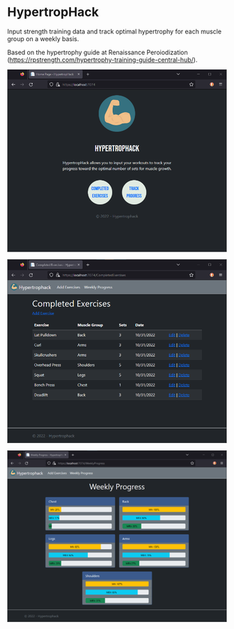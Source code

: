 # HypertropHack

Input strength training data and track optimal hypertrophy for each muscle group on a weekly basis.

Based on the hypertrophy guide at Renaissance Peroiodization (https://rpstrength.com/hypertrophy-training-guide-central-hub/).

![Home Page](https://github.com/waltbeaman/Hypertrophack/blob/main/Screenshots/home_page.png)

![Completed Exercises](https://github.com/waltbeaman/Hypertrophack/blob/main/Screenshots/completed_exercises.png)

![Weekly Progress](https://github.com/waltbeaman/Hypertrophack/blob/main/Screenshots/weekly_progress.png)
